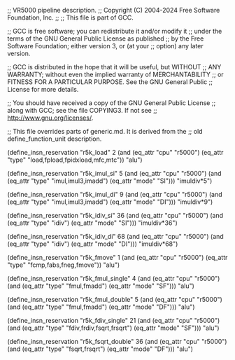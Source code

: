 ;; VR5000 pipeline description.
;;   Copyright (C) 2004-2024 Free Software Foundation, Inc.
;;
;; This file is part of GCC.

;; GCC is free software; you can redistribute it and/or modify it
;; under the terms of the GNU General Public License as published
;; by the Free Software Foundation; either version 3, or (at your
;; option) any later version.

;; GCC is distributed in the hope that it will be useful, but WITHOUT
;; ANY WARRANTY; without even the implied warranty of MERCHANTABILITY
;; or FITNESS FOR A PARTICULAR PURPOSE.  See the GNU General Public
;; License for more details.

;; You should have received a copy of the GNU General Public License
;; along with GCC; see the file COPYING3.  If not see
;; <http://www.gnu.org/licenses/>.


;; This file overrides parts of generic.md.  It is derived from the
;; old define_function_unit description.

(define_insn_reservation "r5k_load" 2
  (and (eq_attr "cpu" "r5000")
       (eq_attr "type" "load,fpload,fpidxload,mfc,mtc"))
  "alu")

(define_insn_reservation "r5k_imul_si" 5
  (and (eq_attr "cpu" "r5000")
       (and (eq_attr "type" "imul,imul3,imadd")
	    (eq_attr "mode" "SI")))
  "imuldiv*5")

(define_insn_reservation "r5k_imul_di" 9
  (and (eq_attr "cpu" "r5000")
       (and (eq_attr "type" "imul,imul3,imadd")
	    (eq_attr "mode" "DI")))
  "imuldiv*9")

(define_insn_reservation "r5k_idiv_si" 36
  (and (eq_attr "cpu" "r5000")
       (and (eq_attr "type" "idiv")
	    (eq_attr "mode" "SI")))
  "imuldiv*36")

(define_insn_reservation "r5k_idiv_di" 68
  (and (eq_attr "cpu" "r5000")
       (and (eq_attr "type" "idiv")
	    (eq_attr "mode" "DI")))
  "imuldiv*68")

(define_insn_reservation "r5k_fmove" 1
  (and (eq_attr "cpu" "r5000")
       (eq_attr "type" "fcmp,fabs,fneg,fmove"))
  "alu")

(define_insn_reservation "r5k_fmul_single" 4
  (and (eq_attr "cpu" "r5000")
       (and (eq_attr "type" "fmul,fmadd")
	    (eq_attr "mode" "SF")))
  "alu")

(define_insn_reservation "r5k_fmul_double" 5
  (and (eq_attr "cpu" "r5000")
       (and (eq_attr "type" "fmul,fmadd")
	    (eq_attr "mode" "DF")))
  "alu")

(define_insn_reservation "r5k_fdiv_single" 21
  (and (eq_attr "cpu" "r5000")
       (and (eq_attr "type" "fdiv,frdiv,fsqrt,frsqrt")
	    (eq_attr "mode" "SF")))
  "alu")

(define_insn_reservation "r5k_fsqrt_double" 36
  (and (eq_attr "cpu" "r5000")
       (and (eq_attr "type" "fsqrt,frsqrt")
	    (eq_attr "mode" "DF")))
  "alu")
